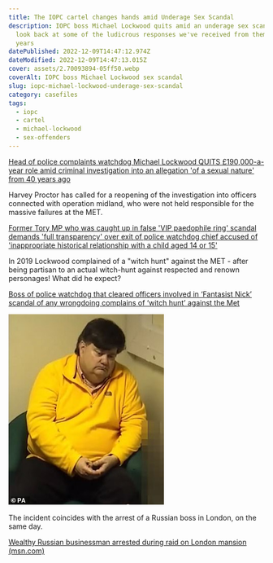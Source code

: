 ```yaml
---
title: The IOPC cartel changes hands amid Underage Sex Scandal
description: IOPC boss Michael Lockwood quits amid an underage sex scandal. Lets
  look back at some of the ludicrous responses we've received from them over the
  years
datePublished: 2022-12-09T14:47:12.974Z
dateModified: 2022-12-09T14:47:13.015Z
cover: assets/2.70093894-05ff50.webp
coverAlt: IOPC boss Michael Lockwood sex scandal
slug: iopc-michael-lockwood-underage-sex-scandal
category: casefiles
tags:
  - iopc
  - cartel
  - michael-lockwood
  - sex-offenders
---
```

[Head of police complaints watchdog Michael Lockwood QUITS £190,000-a-year role amid criminal investigation into an allegation 'of a sexual nature' from 40 years ago](https://www.dailymail.co.uk/news/article-11499051/Head-police-conduct-watchdog-quits-amid-criminal-investigation-historic-allegation.html)

H﻿arvey Proctor has called for a reopening of the investigation into officers connected with operation midland, who were not held responsible for the massive failures at the MET.

[Former Tory MP who was caught up in false 'VIP paedophile ring' scandal demands 'full transparency' over exit of police watchdog chief accused of 'inappropriate historical relationship with a child aged 14 or 15'](https://www.dailymail.co.uk/news/article-11501249/Harvey-Proctor-demands-transparency-Michael-Lockwood-exit.html)

In 2019 Lockwood complained of a "witch hunt" against the MET - after being partisan to an actual witch-hunt against respected and renown personages! What did he expect?

[Boss of police watchdog that cleared officers involved in ‘Fantasist Nick’ scandal of any wrongdoing complains of ‘witch hunt’ against the Met](https://www.dailymail.co.uk/news/article-7551853/Boss-IOPC-cleared-officers-involved-Fantasist-Nick-scandal-complains-witch-hunt.html)

![Carl Beech, fantasist and pedophile](assets/19372088-7551853-fantasist_carl_beech_made_up_a_series_of_claims_about_public_fig-m-12_1570567866453.jpg "Carl Beech, fantasist and pedophile, arrested for illegal material of children")



T﻿he incident coincides with the arrest of a Russian boss in London, on the same day.

[Wealthy Russian businessman arrested during raid on London mansion (msn.com)](https://www.msn.com/en-gb/news/world/wealthy-russian-businessman-arrested-during-raid-on-london-mansion/ar-AA14Rjiz)
